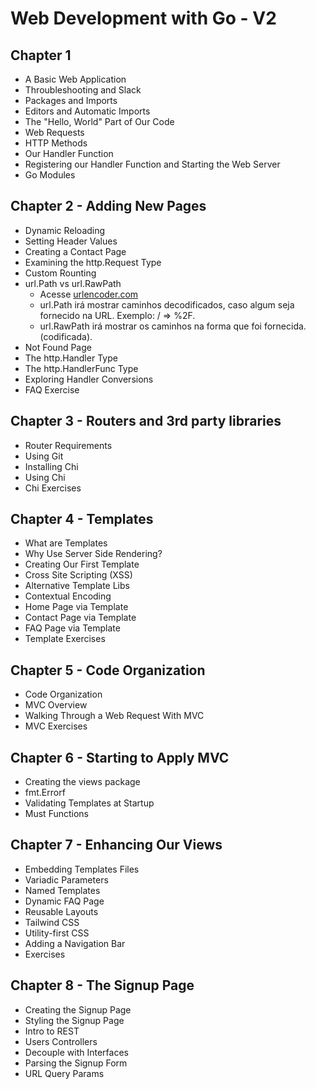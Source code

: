 # Web Development with Go - V2

## Chapter 1

- A Basic Web Application
- Throubleshooting and Slack
- Packages and Imports
- Editors and Automatic Imports
- The "Hello, World" Part of Our Code
- Web Requests
- HTTP Methods
- Our Handler Function
- Registering our Handler Function and Starting the Web Server
- Go Modules

## Chapter 2 - Adding New Pages

- Dynamic Reloading
- Setting Header Values
- Creating a Contact Page
- Examining the http.Request Type
- Custom Rounting
- url.Path vs url.RawPath
  - Acesse [urlencoder.com](urlencoder.com)
  - url.Path irá mostrar caminhos decodificados, caso algum seja fornecido na URL. Exemplo: / => %2F.
  - url.RawPath irá mostrar os caminhos na forma que foi fornecida. (codificada).
- Not Found Page
- The http.Handler Type
- The http.HandlerFunc Type
- Exploring Handler Conversions
- FAQ Exercise

## Chapter 3 - Routers and 3rd party libraries

- Router Requirements
- Using Git
- Installing Chi
- Using Chi
- Chi Exercises

## Chapter 4 - Templates

- What are Templates
- Why Use Server Side Rendering?
- Creating Our First Template
- Cross Site Scripting (XSS)
- Alternative Template Libs
- Contextual Encoding
- Home Page via Template
- Contact Page via Template
- FAQ Page via Template
- Template Exercises

## Chapter 5 - Code Organization

- Code Organization
- MVC Overview
- Walking Through a Web Request With MVC
- MVC Exercises

## Chapter 6 - Starting to Apply MVC

- Creating the views package
- fmt.Errorf
- Validating Templates at Startup
- Must Functions

## Chapter 7 - Enhancing Our Views

- Embedding Templates Files
- Variadic Parameters
- Named Templates
- Dynamic FAQ Page
- Reusable Layouts
- Tailwind CSS
- Utility-first CSS
- Adding a Navigation Bar
- Exercises

## Chapter 8 - The Signup Page

- Creating the Signup Page
- Styling the Signup Page
- Intro to REST
- Users Controllers
- Decouple with Interfaces
- Parsing the Signup Form
- URL Query Params
